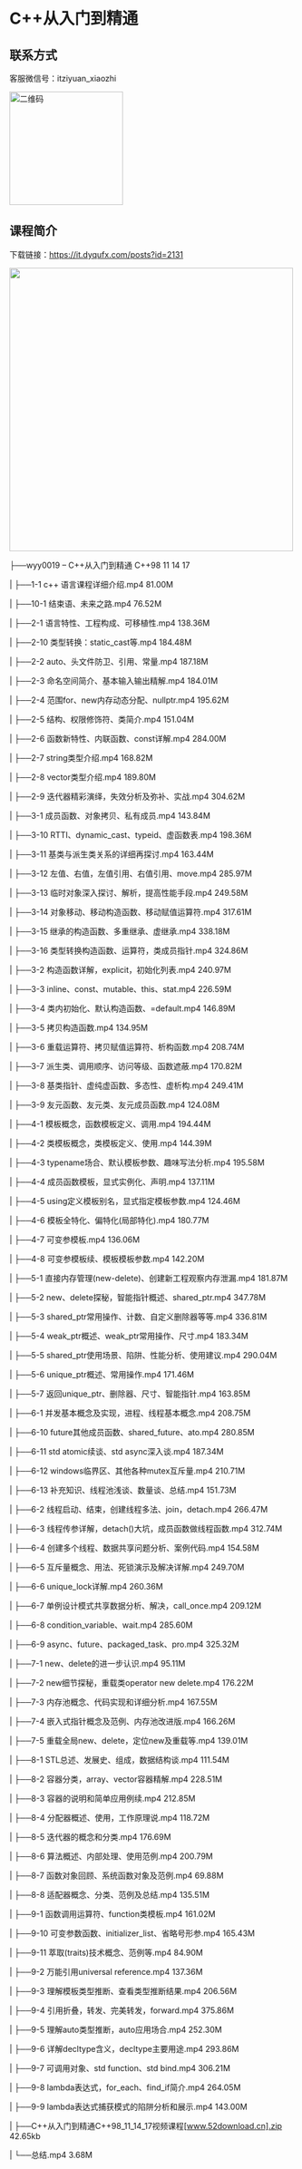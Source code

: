 # C++从入门到精通

## 联系方式

客服微信号：itziyuan_xiaozhi

<img src="https://ziyuanyun.oss-cn-guangzhou.aliyuncs.com/common/20240614073449/666b82192834a.jpg" width="200" height="200" alt="二维码">

## 课程简介

下载链接：https://it.dyqufx.com/posts?id=2131

<img src="https://ziyuanyun.oss-cn-guangzhou.aliyuncs.com/yun/20240515183656/664490484b476.jpg" width="500" alt="">

  ├──wyy0019 &#8211; C++从入门到精通 C++98 11 14 17

 | ├──1-1 c++ 语言课程详细介绍.mp4 81.00M

 | ├──10-1 结束语、未来之路.mp4 76.52M

 | ├──2-1 语言特性、工程构成、可移植性.mp4 138.36M

 | ├──2-10 类型转换：static_cast等.mp4 184.48M

 | ├──2-2 auto、头文件防卫、引用、常量.mp4 187.18M

 | ├──2-3 命名空间简介、基本输入输出精解.mp4 184.01M

 | ├──2-4 范围for、new内存动态分配、nullptr.mp4 195.62M

 | ├──2-5 结构、权限修饰符、类简介.mp4 151.04M

 | ├──2-6 函数新特性、内联函数、const详解.mp4 284.00M

 | ├──2-7 string类型介绍.mp4 168.82M

 | ├──2-8 vector类型介绍.mp4 189.80M

 | ├──2-9 迭代器精彩演绎，失效分析及弥补、实战.mp4 304.62M

 | ├──3-1 成员函数、对象拷贝、私有成员.mp4 143.84M

 | ├──3-10 RTTI、dynamic_cast、typeid、虚函数表.mp4 198.36M

 | ├──3-11 基类与派生类关系的详细再探讨.mp4 163.44M

 | ├──3-12 左值、右值，左值引用、右值引用、move.mp4 285.97M

 | ├──3-13 临时对象深入探讨、解析，提高性能手段.mp4 249.58M

 | ├──3-14 对象移动、移动构造函数、移动赋值运算符.mp4 317.61M

 | ├──3-15 继承的构造函数、多重继承、虚继承.mp4 338.18M

 | ├──3-16 类型转换构造函数、运算符，类成员指针.mp4 324.86M

 | ├──3-2 构造函数详解，explicit，初始化列表.mp4 240.97M

 | ├──3-3 inline、const、mutable、this、stat.mp4 226.59M

 | ├──3-4 类内初始化、默认构造函数、=default.mp4 146.89M

 | ├──3-5 拷贝构造函数.mp4 134.95M

 | ├──3-6 重载运算符、拷贝赋值运算符、析构函数.mp4 208.74M

 | ├──3-7 派生类、调用顺序、访问等级、函数遮蔽.mp4 170.82M

 | ├──3-8 基类指针、虚纯虚函数、多态性、虚析构.mp4 249.41M

 | ├──3-9 友元函数、友元类、友元成员函数.mp4 124.08M

 | ├──4-1 模板概念，函数模板定义、调用.mp4 194.44M

 | ├──4-2 类模板概念，类模板定义、使用.mp4 144.39M

 | ├──4-3 typename场合、默认模板参数、趣味写法分析.mp4 195.58M

 | ├──4-4 成员函数模板，显式实例化、声明.mp4 137.11M

 | ├──4-5 using定义模板别名，显式指定模板参数.mp4 124.46M

 | ├──4-6 模板全特化、偏特化(局部特化).mp4 180.77M

 | ├──4-7 可变参模板.mp4 136.06M

 | ├──4-8 可变参模板续、模板模板参数.mp4 142.20M

 | ├──5-1 直接内存管理(new-delete)、创建新工程观察内存泄漏.mp4 181.87M

 | ├──5-2 new、delete探秘，智能指针概述、shared_ptr.mp4 347.78M

 | ├──5-3 shared_ptr常用操作、计数、自定义删除器等等.mp4 336.81M

 | ├──5-4 weak_ptr概述、weak_ptr常用操作、尺寸.mp4 183.34M

 | ├──5-5 shared_ptr使用场景、陷阱、性能分析、使用建议.mp4 290.04M

 | ├──5-6 unique_ptr概述、常用操作.mp4 171.46M

 | ├──5-7 返回unique_ptr、删除器、尺寸、智能指针.mp4 163.85M

 | ├──6-1 并发基本概念及实现，进程、线程基本概念.mp4 208.75M

 | ├──6-10 future其他成员函数、shared_future、ato.mp4 280.85M

 | ├──6-11 std atomic续谈、std async深入谈.mp4 187.34M

 | ├──6-12 windows临界区、其他各种mutex互斥量.mp4 210.71M

 | ├──6-13 补充知识、线程池浅谈、数量谈、总结.mp4 151.73M

 | ├──6-2 线程启动、结束，创建线程多法、join，detach.mp4 266.47M

 | ├──6-3 线程传参详解，detach()大坑，成员函数做线程函数.mp4 312.74M

 | ├──6-4 创建多个线程、数据共享问题分析、案例代码.mp4 154.58M

 | ├──6-5 互斥量概念、用法、死锁演示及解决详解.mp4 249.70M

 | ├──6-6 unique_lock详解.mp4 260.36M

 | ├──6-7 单例设计模式共享数据分析、解决，call_once.mp4 209.12M

 | ├──6-8 condition_variable、wait.mp4 285.60M

 | ├──6-9 async、future、packaged_task、pro.mp4 325.32M

 | ├──7-1 new、delete的进一步认识.mp4 95.11M

 | ├──7-2 new细节探秘，重载类operator new delete.mp4 176.22M

 | ├──7-3 内存池概念、代码实现和详细分析.mp4 167.55M

 | ├──7-4 嵌入式指针概念及范例、内存池改进版.mp4 166.26M

 | ├──7-5 重载全局new、delete，定位new及重载等.mp4 139.01M

 | ├──8-1 STL总述、发展史、组成，数据结构谈.mp4 111.54M

 | ├──8-2 容器分类，array、vector容器精解.mp4 228.51M

 | ├──8-3 容器的说明和简单应用例续.mp4 212.85M

 | ├──8-4 分配器概述、使用，工作原理说.mp4 118.72M

 | ├──8-5 迭代器的概念和分类.mp4 176.69M

 | ├──8-6 算法概述、内部处理、使用范例.mp4 200.79M

 | ├──8-7 函数对象回顾、系统函数对象及范例.mp4 69.88M

 | ├──8-8 适配器概念、分类、范例及总结.mp4 135.51M

 | ├──9-1 函数调用运算符、function类模板.mp4 161.02M

 | ├──9-10 可变参数函数、initializer_list、省略号形参.mp4 165.43M

 | ├──9-11 萃取(traits)技术概念、范例等.mp4 84.90M

 | ├──9-2 万能引用universal reference.mp4 137.36M

 | ├──9-3 理解模板类型推断、查看类型推断结果.mp4 206.56M

 | ├──9-4 引用折叠，转发、完美转发，forward.mp4 375.86M

 | ├──9-5 理解auto类型推断，auto应用场合.mp4 252.30M

 | ├──9-6 详解decltype含义，decltype主要用途.mp4 293.86M

 | ├──9-7 可调用对象、std function、std bind.mp4 306.21M

 | ├──9-8 lambda表达式，for_each、find_if简介.mp4 264.05M

 | ├──9-9 lambda表达式捕获模式的陷阱分析和展示.mp4 143.00M

 | ├──C++从入门到精通C++98_11_14_17视频课程[www.52download.cn].zip 42.65kb

 | └──总结.mp4 3.68M

  